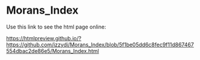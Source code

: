 # Morans_Index

Use this link to see the html page online:

https://htmlpreview.github.io/?https://github.com/izzydi/Morans_Index/blob/5f1be05dd6c8fec9f11d867467554dbac2de86e5/Morans_Index.html
